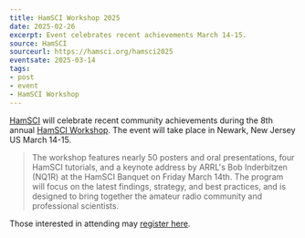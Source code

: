 ```yaml
---
title: HamSCI Workshop 2025
date: 2025-02-26
excerpt: Event celebrates recent achievements March 14-15.
source: HamSCI
sourceurl: https://hamsci.org/hamsci2025
eventsate: 2025-03-14
tags:
- post
- event
- HamSCI Workshop
---
```

[HamSCI](https://hamsci.org/) will celebrate recent community achievements during the 8th annual [HamSCI Workshop](https://hamsci.org/hamsci2025). The event will take place in Newark, New Jersey US March 14-15.

>The workshop features nearly 50 posters and oral presentations, four HamSCI tutorials, and a keynote address by ARRL's Bob Inderbitzen (NQ1R) at the HamSCI Banquet on Friday March 14th. The program will focus on the latest findings, strategy, and best practices, and is designed to bring together the amateur radio community and professional scientists. 

Those interested in attending may [register here](https://secure.touchnet.com/C20146_ustores/web/store_main.jsp?STOREID=33&SINGLESTORE=true).